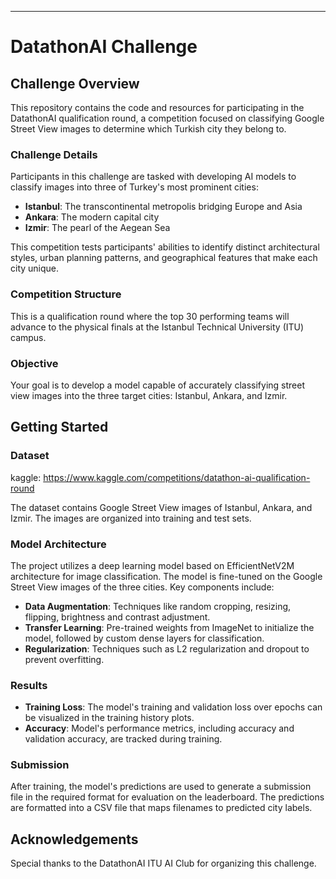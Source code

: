 
---

# DatathonAI  Challenge



## Challenge Overview
This repository contains the code and resources for participating in the DatathonAI qualification round, a competition focused on classifying Google Street View images to determine which Turkish city they belong to.

### Challenge Details
Participants in this challenge are tasked with developing AI models to classify images into three of Turkey's most prominent cities:

- **Istanbul**: The transcontinental metropolis bridging Europe and Asia
- **Ankara**: The modern capital city
- **Izmir**: The pearl of the Aegean Sea

This competition tests participants' abilities to identify distinct architectural styles, urban planning patterns, and geographical features that make each city unique.

### Competition Structure
This is a qualification round where the top 30 performing teams will advance to the physical finals at the Istanbul Technical University (ITU) campus.

### Objective
Your goal is to develop a model capable of accurately classifying street view images into the three target cities: Istanbul, Ankara, and Izmir.

## Getting Started

### Dataset

kaggle: https://www.kaggle.com/competitions/datathon-ai-qualification-round

The dataset contains Google Street View images of Istanbul, Ankara, and Izmir. The images are organized into training and test sets.

### Model Architecture
The project utilizes a deep learning model based on EfficientNetV2M architecture for image classification. The model is fine-tuned on the Google Street View images of the three cities. Key components include:

- **Data Augmentation**: Techniques like random cropping, resizing, flipping, brightness and contrast adjustment.
- **Transfer Learning**: Pre-trained weights from ImageNet to initialize the model, followed by custom dense layers for classification.
- **Regularization**: Techniques such as L2 regularization and dropout to prevent overfitting.

### Results
- **Training Loss**: The model's training and validation loss over epochs can be visualized in the training history plots.
- **Accuracy**: Model's performance metrics, including accuracy and validation accuracy, are tracked during training.

### Submission
After training, the model's predictions are used to generate a submission file in the required format for evaluation on the leaderboard. The predictions are formatted into a CSV file that maps filenames to predicted city labels.


## Acknowledgements
Special thanks to the DatathonAI ITU AI Club for organizing this challenge.


